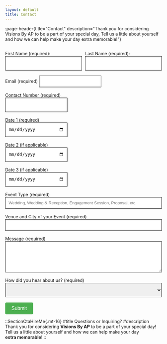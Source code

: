 ```yaml
---
layout: default
title: Contact
---
```


:page-header{title="Contact" description="Thank you for considering Visions By AP to be a part of your special day, Tell us a little about yourself and how we can help make your day extra memorable!"}

##
<form
  action="https://formspree.io/f/xyyarkro"
  method="POST"
>
<div style="display: flex; gap: 10px;">
  <div>
    <label for="first-name">First Name (required):</label>
    <input type="text" name="First Name" id="first-name" style="color: black; height: 46px; width: 100%; padding: 10px; border: 1px solid black;" autocomplete="false" aria-required="true" required>
  </div>
  <div>
    <label for="last-name">Last Name (required):</label>
    <input type="text" name="Last Name" id="last-name" style="color: black; height: 46px; width: 100%; padding: 10px; border: 1px solid black;" autocomplete="false" aria-required="true" required>
  </div>
</div>
<br>
<label>
Email (required)
<input type="email" name="Email" style="color: black; width: 200px; padding: 10px; border: 1px solid black;" autocomplete="false" aria-required="true" required>
</label>
<br>
<br>
<label>
Contact Number (required)
<br>
<input type="tel" name="Contact Number" style="color: black; width: 200px; height: 46px; padding: 10px; border: 1px solid black;" autocomplete="false" aria-required="true" required>
</label>
<br>
<br>
<label>
Date 1 (required)
<br>
<input type="date" name="Date #1" style="color: black; width: 200px; height: 46px; padding: 10px; border: 1px solid black;" autocomplete="false" aria-required="true" required>
</label>
<br>
<br>
<label>
Date 2 (if applicable)
<br>
<input type="date" name="Date #2" style="color: black; width: 200px; height: 46px; padding: 10px; border: 1px solid black;" autocomplete="false">
</label>
<br>
<br>
<label>
Date 3 (if applicable)
<br>
<input type="date" name="Date #3" style="color: black; width: 200px; height: 46px; padding: 10px; border: 1px solid black;" autocomplete="false">
</label>
<br>
<br>
<label>
Event Type (required)
<input type="text" name="Event Type" style="color: black; width: 100%; padding: 10px; border: 1px solid black;" autocomplete="false" placeholder="Wedding, Wedding & Reception, Engagement Session, Proposal, etc." aria-required="true" required>
</label>
<br>
<br>
<label>
Venue and City of your Event (required)
<input type="text" name="Venue and City of your Event" style="color: black; width: 100%; padding: 10px; border: 1px solid black;" autocomplete="false" aria-required="true" required>
</label>
<br>
<br>
<label>
Message (required)
<textarea type="text" name="Message" style="color: black; width: 100%; height: 100px; padding: 10px; border: 1px solid black;" autocomplete="false" aria-required="true" required></textarea>
</label>
<br>
<br>
<label>
How did you hear about us? (required)

<select name="How did you hear about us?" style="color: black; width: 100%; height: 46px; padding: 10px; border: 1px solid black;" aria-label="Dropdown" required>
  <option value=""></option>
  <option value="Online Search">Online Search</option>
  <option value="Instagram">Instagram</option>
  <option value="TikTok">TikTok</option>
  <option value="Facebook">Facebook</option>
  <option value="Wedding Planner">Wedding Planner</option>
  <option value="Referred">Referred</option>
  <option value="Other">Other</option>
</select>
</label>
  <br>
  <br>
<button type="submit" style="background-color: #4CAF50; color: white; padding: 10px 20px; font-size: 16px; border: none; cursor: pointer; border-radius: 4px;">Submit</button>
<br>
</form>





::SectionCtaHireMe{.mt-16}
#title
Questions or Inquiring?
#description
Thank you for considering __Visions By AP__ to be a part of your special day! 
<br>
Tell us a little about yourself and how we can help make your day 
<br>
__extra memorable__!
::
